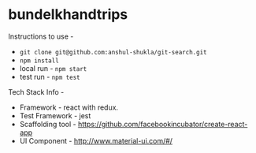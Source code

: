 
# bundelkhandtrips

 Instructions to use - 

* ```git clone git@github.com:anshul-shukla/git-search.git```
* ```npm install```
* local run - ```npm start```
* test run - ```npm test```

Tech Stack Info -

* Framework - react with redux.
* Test Framework - jest 
* Scaffolding tool - https://github.com/facebookincubator/create-react-app
* UI Component - http://www.material-ui.com/#/
